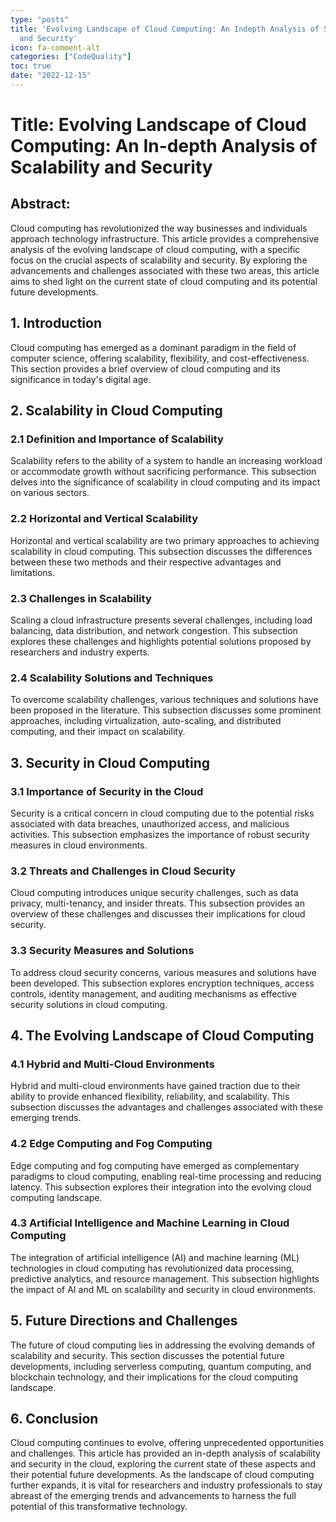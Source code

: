 ```yaml
---
type: "posts"
title: 'Evolving Landscape of Cloud Computing: An Indepth Analysis of Scalability
  and Security'
icon: fa-comment-alt
categories: ["CodeQuality"]
toc: true
date: "2022-12-15"
---
```




# Title: Evolving Landscape of Cloud Computing: An In-depth Analysis of Scalability and Security

## Abstract:
Cloud computing has revolutionized the way businesses and individuals approach technology infrastructure. This article provides a comprehensive analysis of the evolving landscape of cloud computing, with a specific focus on the crucial aspects of scalability and security. By exploring the advancements and challenges associated with these two areas, this article aims to shed light on the current state of cloud computing and its potential future developments.

## 1. Introduction
Cloud computing has emerged as a dominant paradigm in the field of computer science, offering scalability, flexibility, and cost-effectiveness. This section provides a brief overview of cloud computing and its significance in today's digital age.

## 2. Scalability in Cloud Computing
### 2.1 Definition and Importance of Scalability
Scalability refers to the ability of a system to handle an increasing workload or accommodate growth without sacrificing performance. This subsection delves into the significance of scalability in cloud computing and its impact on various sectors.

### 2.2 Horizontal and Vertical Scalability
Horizontal and vertical scalability are two primary approaches to achieving scalability in cloud computing. This subsection discusses the differences between these two methods and their respective advantages and limitations.

### 2.3 Challenges in Scalability
Scaling a cloud infrastructure presents several challenges, including load balancing, data distribution, and network congestion. This subsection explores these challenges and highlights potential solutions proposed by researchers and industry experts.

### 2.4 Scalability Solutions and Techniques
To overcome scalability challenges, various techniques and solutions have been proposed in the literature. This subsection discusses some prominent approaches, including virtualization, auto-scaling, and distributed computing, and their impact on scalability.

## 3. Security in Cloud Computing
### 3.1 Importance of Security in the Cloud
Security is a critical concern in cloud computing due to the potential risks associated with data breaches, unauthorized access, and malicious activities. This subsection emphasizes the importance of robust security measures in cloud environments.

### 3.2 Threats and Challenges in Cloud Security
Cloud computing introduces unique security challenges, such as data privacy, multi-tenancy, and insider threats. This subsection provides an overview of these challenges and discusses their implications for cloud security.

### 3.3 Security Measures and Solutions
To address cloud security concerns, various measures and solutions have been developed. This subsection explores encryption techniques, access controls, identity management, and auditing mechanisms as effective security solutions in cloud computing.

## 4. The Evolving Landscape of Cloud Computing
### 4.1 Hybrid and Multi-Cloud Environments
Hybrid and multi-cloud environments have gained traction due to their ability to provide enhanced flexibility, reliability, and scalability. This subsection discusses the advantages and challenges associated with these emerging trends.

### 4.2 Edge Computing and Fog Computing
Edge computing and fog computing have emerged as complementary paradigms to cloud computing, enabling real-time processing and reducing latency. This subsection explores their integration into the evolving cloud computing landscape.

### 4.3 Artificial Intelligence and Machine Learning in Cloud Computing
The integration of artificial intelligence (AI) and machine learning (ML) technologies in cloud computing has revolutionized data processing, predictive analytics, and resource management. This subsection highlights the impact of AI and ML on scalability and security in cloud environments.

## 5. Future Directions and Challenges
The future of cloud computing lies in addressing the evolving demands of scalability and security. This section discusses the potential future developments, including serverless computing, quantum computing, and blockchain technology, and their implications for the cloud computing landscape.

## 6. Conclusion
Cloud computing continues to evolve, offering unprecedented opportunities and challenges. This article has provided an in-depth analysis of scalability and security in the cloud, exploring the current state of these aspects and their potential future developments. As the landscape of cloud computing further expands, it is vital for researchers and industry professionals to stay abreast of the emerging trends and advancements to harness the full potential of this transformative technology.